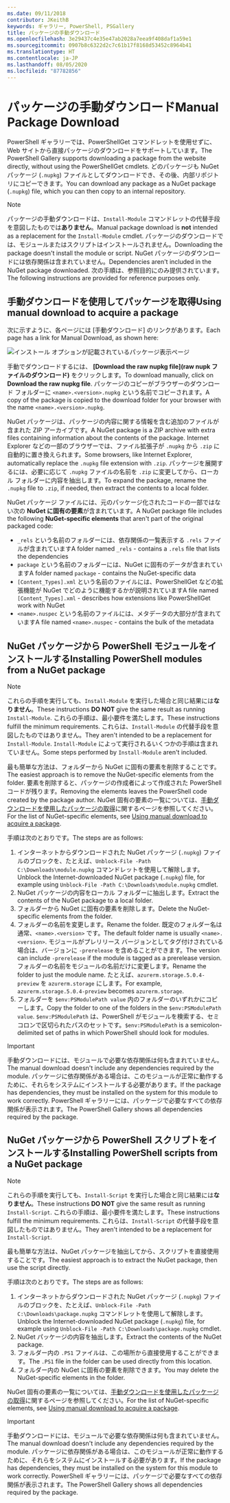 ```yaml
---
ms.date: 09/11/2018
contributor: JKeithB
keywords: ギャラリー, PowerShell, PSGallery
title: パッケージの手動ダウンロード
ms.openlocfilehash: 3e29437c4e35e47ab2028a7eea9f408daf1a59e1
ms.sourcegitcommit: 0907b8c6322d2c7c61b17f8168d53452c8964b41
ms.translationtype: HT
ms.contentlocale: ja-JP
ms.lasthandoff: 08/05/2020
ms.locfileid: "87782856"
---
```

# <a name="manual-package-download"></a><span data-ttu-id="93ab2-103">パッケージの手動ダウンロード</span><span class="sxs-lookup"><span data-stu-id="93ab2-103">Manual Package Download</span></span>

<span data-ttu-id="93ab2-104">PowerShell ギャラリーでは、PowerShellGet コマンドレットを使用せずに、Web サイトから直接パッケージのダウンロードをサポートしています。</span><span class="sxs-lookup"><span data-stu-id="93ab2-104">The PowerShell Gallery supports downloading a package from the website directly, without using the PowerShellGet cmdlets.</span></span> <span data-ttu-id="93ab2-105">どのパッケージも NuGet パッケージ (`.nupkg`) ファイルとしてダウンロードでき、その後、内部リポジトリにコピーできます。</span><span class="sxs-lookup"><span data-stu-id="93ab2-105">You can download any package as a NuGet package (`.nupkg`) file, which you can then copy to an internal repository.</span></span>

> [!NOTE]
> <span data-ttu-id="93ab2-106">パッケージの手動ダウンロードは、`Install-Module` コマンドレットの代替手段を意図したものでは**ありません**。</span><span class="sxs-lookup"><span data-stu-id="93ab2-106">Manual package download is **not** intended as a replacement for the `Install-Module` cmdlet.</span></span>
> <span data-ttu-id="93ab2-107">パッケージのダウンロードでは、モジュールまたはスクリプトはインストールされません。</span><span class="sxs-lookup"><span data-stu-id="93ab2-107">Downloading the package doesn't install the module or script.</span></span> <span data-ttu-id="93ab2-108">NuGet パッケージのダウンロードには依存関係は含まれていません。</span><span class="sxs-lookup"><span data-stu-id="93ab2-108">Dependencies aren't included in the NuGet package downloaded.</span></span> <span data-ttu-id="93ab2-109">次の手順は、参照目的にのみ提供されています。</span><span class="sxs-lookup"><span data-stu-id="93ab2-109">The following instructions are provided for reference purposes only.</span></span>

## <a name="using-manual-download-to-acquire-a-package"></a><span data-ttu-id="93ab2-110">手動ダウンロードを使用してパッケージを取得</span><span class="sxs-lookup"><span data-stu-id="93ab2-110">Using manual download to acquire a package</span></span>

<span data-ttu-id="93ab2-111">次に示すように、各ページには [手動ダウンロード] のリンクがあります。</span><span class="sxs-lookup"><span data-stu-id="93ab2-111">Each page has a link for Manual Download, as shown here:</span></span>

![インストール オプションが記載されているパッケージ表示ページ](media/manual-download/packagedisplaypagewithpseditions.png)

<span data-ttu-id="93ab2-113">手動でダウンロードするには、 **[Download the raw nupkg file]\(raw nupk ファイルのダウンロード\)** をクリックします。</span><span class="sxs-lookup"><span data-stu-id="93ab2-113">To download manually, click on **Download the raw nupkg file**.</span></span> <span data-ttu-id="93ab2-114">パッケージのコピーがブラウザーのダウンロード フォルダーに `<name>.<version>.nupkg` という名前でコピーされます。</span><span class="sxs-lookup"><span data-stu-id="93ab2-114">A copy of the package is copied to the download folder for your browser with the name `<name>.<version>.nupkg`.</span></span>

<span data-ttu-id="93ab2-115">NuGet パッケージは、パッケージの内容に関する情報を含む追加のファイルが含まれた ZIP アーカイブです。</span><span class="sxs-lookup"><span data-stu-id="93ab2-115">A NuGet package is a ZIP archive with extra files containing information about the contents of the package.</span></span> <span data-ttu-id="93ab2-116">Internet Explorer などの一部のブラウザーでは、ファイル拡張子が `.nupkg` から `.zip` に自動的に置き換えられます。</span><span class="sxs-lookup"><span data-stu-id="93ab2-116">Some browsers, like Internet Explorer, automatically replace the `.nupkg` file extension with `.zip`.</span></span> <span data-ttu-id="93ab2-117">パッケージを展開するには、必要に応じて `.nupkg` ファイルの名前を `.zip` に変更してから、ローカル フォルダーに内容を抽出します。</span><span class="sxs-lookup"><span data-stu-id="93ab2-117">To expand the package, rename the `.nupkg` file to `.zip`, if needed, then extract the contents to a local folder.</span></span>

<span data-ttu-id="93ab2-118">NuGet パッケージ ファイルには、元のパッケージ化されたコードの一部ではない次の **NuGet に固有の要素**が含まれています。</span><span class="sxs-lookup"><span data-stu-id="93ab2-118">A NuGet package file includes the following **NuGet-specific elements** that aren't part of the original packaged code:</span></span>

- <span data-ttu-id="93ab2-119">`_rels` という名前のフォルダーには、依存関係の一覧表示する `.rels` ファイルが含まれています</span><span class="sxs-lookup"><span data-stu-id="93ab2-119">A folder named `_rels` - contains a `.rels` file that lists the dependencies</span></span>
- <span data-ttu-id="93ab2-120">`package` という名前のフォルダーには、NuGet に固有のデータが含まれています</span><span class="sxs-lookup"><span data-stu-id="93ab2-120">A folder named `package` - contains the NuGet-specific data</span></span>
- <span data-ttu-id="93ab2-121">`[Content_Types].xml` という名前のファイルには、PowerShellGet などの拡張機能が NuGet でどのように機能するかが説明されています</span><span class="sxs-lookup"><span data-stu-id="93ab2-121">A file named `[Content_Types].xml` - describes how extensions like PowerShellGet work with NuGet</span></span>
- <span data-ttu-id="93ab2-122">`<name>.nuspec` という名前のファイルには、メタデータの大部分が含まれています</span><span class="sxs-lookup"><span data-stu-id="93ab2-122">A file named `<name>.nuspec` - contains the bulk of the metadata</span></span>

## <a name="installing-powershell-modules-from-a-nuget-package"></a><span data-ttu-id="93ab2-123">NuGet パッケージから PowerShell モジュールをインストールする</span><span class="sxs-lookup"><span data-stu-id="93ab2-123">Installing PowerShell modules from a NuGet package</span></span>

> [!NOTE]
> <span data-ttu-id="93ab2-124">これらの手順を実行しても、`Install-Module` を実行した場合と同じ結果には**なりません**。</span><span class="sxs-lookup"><span data-stu-id="93ab2-124">These instructions **DO NOT** give the same result as running `Install-Module`.</span></span> <span data-ttu-id="93ab2-125">これらの手順は、最小要件を満たします。</span><span class="sxs-lookup"><span data-stu-id="93ab2-125">These instructions fulfill the minimum requirements.</span></span> <span data-ttu-id="93ab2-126">これらは、`Install-Module` の代替手段を意図したものではありません。</span><span class="sxs-lookup"><span data-stu-id="93ab2-126">They aren't intended to be a replacement for `Install-Module`.</span></span>
> <span data-ttu-id="93ab2-127">`Install-Module` によって実行されるいくつかの手順は含まれていません。</span><span class="sxs-lookup"><span data-stu-id="93ab2-127">Some steps performed by `Install-Module` aren't included.</span></span>

<span data-ttu-id="93ab2-128">最も簡単な方法は、フォルダーから NuGet に固有の要素を削除することです。</span><span class="sxs-lookup"><span data-stu-id="93ab2-128">The easiest approach is to remove the NuGet-specific elements from the folder.</span></span> <span data-ttu-id="93ab2-129">要素を削除すると、パッケージの作成者によって作成された PowerShell コードが残ります。</span><span class="sxs-lookup"><span data-stu-id="93ab2-129">Removing the elements leaves the PowerShell code created by the package author.</span></span>
<span data-ttu-id="93ab2-130">NuGet 固有の要素の一覧については、[手動ダウンロードを使用したパッケージの取得](#using-manual-download-to-acquire-a-package)に関するページを参照してください。</span><span class="sxs-lookup"><span data-stu-id="93ab2-130">For the list of NuGet-specific elements, see [Using manual download to acquire a package](#using-manual-download-to-acquire-a-package).</span></span>

<span data-ttu-id="93ab2-131">手順は次のとおりです。</span><span class="sxs-lookup"><span data-stu-id="93ab2-131">The steps are as follows:</span></span>

1. <span data-ttu-id="93ab2-132">インターネットからダウンロードされた NuGet パッケージ (`.nupkg`) ファイルのブロックを、たとえば、`Unblock-File -Path C:\Downloads\module.nupkg` コマンドレットを使用して解除します。</span><span class="sxs-lookup"><span data-stu-id="93ab2-132">Unblock the Internet-downloaded NuGet package (`.nupkg`) file, for example using `Unblock-File -Path C:\Downloads\module.nupkg` cmdlet.</span></span>
2. <span data-ttu-id="93ab2-133">NuGet パッケージの内容をローカル フォルダーに抽出します。</span><span class="sxs-lookup"><span data-stu-id="93ab2-133">Extract the contents of the NuGet package to a local folder.</span></span>
2. <span data-ttu-id="93ab2-134">フォルダーから NuGet に固有の要素を削除します。</span><span class="sxs-lookup"><span data-stu-id="93ab2-134">Delete the NuGet-specific elements from the folder.</span></span>
3. <span data-ttu-id="93ab2-135">フォルダーの名前を変更します。</span><span class="sxs-lookup"><span data-stu-id="93ab2-135">Rename the folder.</span></span> <span data-ttu-id="93ab2-136">既定のフォルダー名は通常、`<name>.<version>` です。</span><span class="sxs-lookup"><span data-stu-id="93ab2-136">The default folder name is usually `<name>.<version>`.</span></span> <span data-ttu-id="93ab2-137">モジュールがプレリリース バージョンとしてタグ付けされている場合は、バージョンに `-prerelease` を含めることができます。</span><span class="sxs-lookup"><span data-stu-id="93ab2-137">The version can include `-prerelease` if the module is tagged as a prerelease version.</span></span> <span data-ttu-id="93ab2-138">フォルダーの名前をモジュールの名前だけに変更します。</span><span class="sxs-lookup"><span data-stu-id="93ab2-138">Rename the folder to just the module name.</span></span> <span data-ttu-id="93ab2-139">たとえば、`azurerm.storage.5.0.4-preview` を `azurerm.storage` にします。</span><span class="sxs-lookup"><span data-stu-id="93ab2-139">For example, `azurerm.storage.5.0.4-preview` becomes `azurerm.storage`.</span></span>
4. <span data-ttu-id="93ab2-140">フォルダーを `$env:PSModulePath value` 内のフォルダーのいずれかにコピーします。</span><span class="sxs-lookup"><span data-stu-id="93ab2-140">Copy the folder to one of the folders in the `$env:PSModulePath value`.</span></span> <span data-ttu-id="93ab2-141">`$env:PSModulePath` は、PowerShell がモジュールを検索する、セミコロンで区切られたパスのセットです。</span><span class="sxs-lookup"><span data-stu-id="93ab2-141">`$env:PSModulePath` is a semicolon-delimited set of paths in which PowerShell should look for modules.</span></span>

> [!IMPORTANT]
> <span data-ttu-id="93ab2-142">手動ダウンロードには、モジュールで必要な依存関係は何も含まれていません。</span><span class="sxs-lookup"><span data-stu-id="93ab2-142">The manual download doesn't include any dependencies required by the module.</span></span> <span data-ttu-id="93ab2-143">パッケージに依存関係がある場合は、このモジュールが正常に動作するために、それらをシステムにインストールする必要があります。</span><span class="sxs-lookup"><span data-stu-id="93ab2-143">If the package has dependencies, they must be installed on the system for this module to work correctly.</span></span> <span data-ttu-id="93ab2-144">PowerShell ギャラリーには、パッケージで必要なすべての依存関係が表示されます。</span><span class="sxs-lookup"><span data-stu-id="93ab2-144">The PowerShell Gallery shows all dependencies required by the package.</span></span>

## <a name="installing-powershell-scripts-from-a-nuget-package"></a><span data-ttu-id="93ab2-145">NuGet パッケージから PowerShell スクリプトをインストールする</span><span class="sxs-lookup"><span data-stu-id="93ab2-145">Installing PowerShell scripts from a NuGet package</span></span>

> [!NOTE]
> <span data-ttu-id="93ab2-146">これらの手順を実行しても、`Install-Script` を実行した場合と同じ結果には**なりません**。</span><span class="sxs-lookup"><span data-stu-id="93ab2-146">These instructions **DO NOT** give the same result as running `Install-Script`.</span></span> <span data-ttu-id="93ab2-147">これらの手順は、最小要件を満たします。</span><span class="sxs-lookup"><span data-stu-id="93ab2-147">These instructions fulfill the minimum requirements.</span></span> <span data-ttu-id="93ab2-148">これらは、`Install-Script` の代替手段を意図したものではありません。</span><span class="sxs-lookup"><span data-stu-id="93ab2-148">They aren't intended to be a replacement for `Install-Script`.</span></span>

<span data-ttu-id="93ab2-149">最も簡単な方法は、NuGet パッケージを抽出してから、スクリプトを直接使用することです。</span><span class="sxs-lookup"><span data-stu-id="93ab2-149">The easiest approach is to extract the NuGet package, then use the script directly.</span></span>

<span data-ttu-id="93ab2-150">手順は次のとおりです。</span><span class="sxs-lookup"><span data-stu-id="93ab2-150">The steps are as follows:</span></span>

1. <span data-ttu-id="93ab2-151">インターネットからダウンロードされた NuGet パッケージ (`.nupkg`) ファイルのブロックを、たとえば、`Unblock-File -Path C:\Downloads\package.nupkg` コマンドレットを使用して解除します。</span><span class="sxs-lookup"><span data-stu-id="93ab2-151">Unblock the Internet-downloaded NuGet package (`.nupkg`) file, for example using `Unblock-File -Path C:\Downloads\package.nupkg` cmdlet.</span></span>
2. <span data-ttu-id="93ab2-152">NuGet パッケージの内容を抽出します。</span><span class="sxs-lookup"><span data-stu-id="93ab2-152">Extract the contents of the NuGet package.</span></span>
2. <span data-ttu-id="93ab2-153">フォルダー内の `.PS1` ファイルは、この場所から直接使用することができます。</span><span class="sxs-lookup"><span data-stu-id="93ab2-153">The `.PS1` file in the folder can be used directly from this location.</span></span>
3. <span data-ttu-id="93ab2-154">フォルダー内の NuGet に固有の要素を削除できます。</span><span class="sxs-lookup"><span data-stu-id="93ab2-154">You may delete the NuGet-specific elements in the folder.</span></span>

<span data-ttu-id="93ab2-155">NuGet 固有の要素の一覧については、[手動ダウンロードを使用したパッケージの取得](#using-manual-download-to-acquire-a-package)に関するページを参照してください。</span><span class="sxs-lookup"><span data-stu-id="93ab2-155">For the list of NuGet-specific elements, see [Using manual download to acquire a package](#using-manual-download-to-acquire-a-package).</span></span>

> [!IMPORTANT]
> <span data-ttu-id="93ab2-156">手動ダウンロードには、モジュールで必要な依存関係は何も含まれていません。</span><span class="sxs-lookup"><span data-stu-id="93ab2-156">The manual download doesn't include any dependencies required by the module.</span></span> <span data-ttu-id="93ab2-157">パッケージに依存関係がある場合は、このモジュールが正常に動作するために、それらをシステムにインストールする必要があります。</span><span class="sxs-lookup"><span data-stu-id="93ab2-157">If the package has dependencies, they must be installed on the system for this module to work correctly.</span></span> <span data-ttu-id="93ab2-158">PowerShell ギャラリーには、パッケージで必要なすべての依存関係が表示されます。</span><span class="sxs-lookup"><span data-stu-id="93ab2-158">The PowerShell Gallery shows all dependencies required by the package.</span></span>
